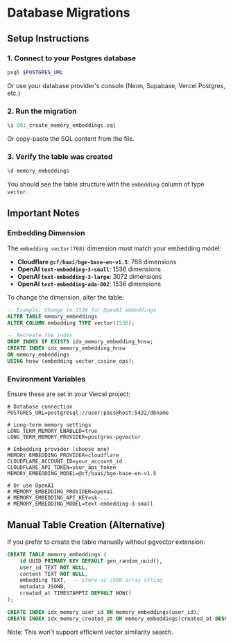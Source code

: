 # Database Migrations

## Setup Instructions

### 1. Connect to your Postgres database

```bash
psql $POSTGRES_URL
```

Or use your database provider's console (Neon, Supabase, Vercel Postgres, etc.)

### 2. Run the migration

```sql
\i 001_create_memory_embeddings.sql
```

Or copy-paste the SQL content from the file.

### 3. Verify the table was created

```sql
\d memory_embeddings
```

You should see the table structure with the `embedding` column of type `vector`.

## Important Notes

### Embedding Dimension

The `embedding vector(768)` dimension must match your embedding model:

- **Cloudflare `@cf/baai/bge-base-en-v1.5`**: 768 dimensions
- **OpenAI `text-embedding-3-small`**: 1536 dimensions
- **OpenAI `text-embedding-3-large`**: 3072 dimensions
- **OpenAI `text-embedding-ada-002`**: 1536 dimensions

To change the dimension, alter the table:

```sql
-- Example: Change to 1536 for OpenAI embeddings
ALTER TABLE memory_embeddings
ALTER COLUMN embedding TYPE vector(1536);

-- Recreate the index
DROP INDEX IF EXISTS idx_memory_embedding_hnsw;
CREATE INDEX idx_memory_embedding_hnsw
ON memory_embeddings
USING hnsw (embedding vector_cosine_ops);
```

### Environment Variables

Ensure these are set in your Vercel project:

```env
# Database connection
POSTGRES_URL=postgresql://user:pass@host:5432/dbname

# Long-term memory settings
LONG_TERM_MEMORY_ENABLED=true
LONG_TERM_MEMORY_PROVIDER=postgres-pgvector

# Embedding provider (choose one)
MEMORY_EMBEDDING_PROVIDER=cloudflare
CLOUDFLARE_ACCOUNT_ID=your_account_id
CLOUDFLARE_API_TOKEN=your_api_token
MEMORY_EMBEDDING_MODEL=@cf/baai/bge-base-en-v1.5

# Or use OpenAI
# MEMORY_EMBEDDING_PROVIDER=openai
# MEMORY_EMBEDDING_API_KEY=sk-...
# MEMORY_EMBEDDING_MODEL=text-embedding-3-small
```

## Manual Table Creation (Alternative)

If you prefer to create the table manually without pgvector extension:

```sql
CREATE TABLE memory_embeddings (
    id UUID PRIMARY KEY DEFAULT gen_random_uuid(),
    user_id TEXT NOT NULL,
    content TEXT NOT NULL,
    embedding TEXT,  -- Store as JSON array string
    metadata JSONB,
    created_at TIMESTAMPTZ DEFAULT NOW()
);

CREATE INDEX idx_memory_user_id ON memory_embeddings(user_id);
CREATE INDEX idx_memory_created_at ON memory_embeddings(created_at DESC);
```

Note: This won't support efficient vector similarity search.
